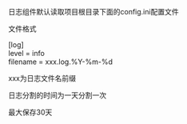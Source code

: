 日志组件默认读取项目根目录下面的config.ini配置文件

文件格式

[log]<br/>
level = info<br/>
filename = xxx.log.%Y-%m-%d

xxx为日志文件名前缀

日志分割的时间为一天分割一次

最大保存30天
